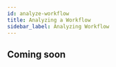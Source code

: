 ```yaml
---
id: analyze-workflow
title: Analyzing a Workflow
sidebar_label: Analyzing Workflow
---
```


## Coming soon